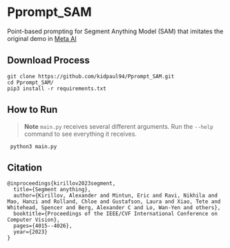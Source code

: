# Pprompt_SAM
Point-based prompting for Segment Anything Model (SAM) that imitates the original demo in [Meta AI](https://segment-anything.com/demo)

## Download Process

    git clone https://github.com/kidpaul94/Pprompt_SAM.git
    cd Pprompt_SAM/
    pip3 install -r requirements.txt

## How to Run

> **Note**
`main.py` receives several different arguments. Run the `--help` command to see everything it receives.

     python3 main.py

## Citation
    @inproceedings{kirillov2023segment,
      title={Segment anything},
      author={Kirillov, Alexander and Mintun, Eric and Ravi, Nikhila and Mao, Hanzi and Rolland, Chloe and Gustafson, Laura and Xiao, Tete and Whitehead, Spencer and Berg, Alexander C and Lo, Wan-Yen and others},
      booktitle={Proceedings of the IEEE/CVF International Conference on Computer Vision},
      pages={4015--4026},
      year={2023}
    }
